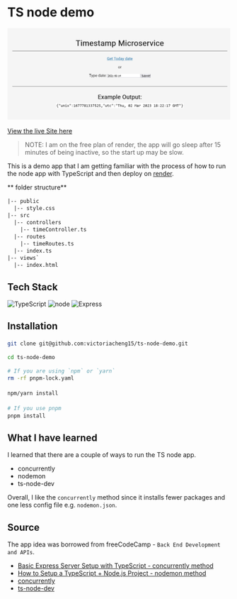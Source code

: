 # TS node demo

![screenshot of the side](timestamp-microservice.png)

[View the live Site here](https://ts-node-demo.onrender.com/)

> NOTE: I am on the free plan of render, the app will go sleep after 15 minutes of being inactive, so the start up may be slow.

This is a demo app that I am getting familiar with the process of how to run the node app with TypeScript and then deploy on [render](https://render.com/).

** folder structure**

```
|-- public
  |-- style.css
|-- src
  |-- controllers
    |-- timeController.ts
  |-- routes
    |-- timeRoutes.ts
  |-- index.ts
|-- views`
  |-- index.html
```

## Tech Stack

![TypeScript](https://img.shields.io/badge/TypeScript-3178C6.svg?style=for-the-badge&logo=TypeScript&logoColor=white) ![node](https://img.shields.io/badge/Node.js-339933.svg?style=for-the-badge&logo=nodedotjs&logoColor=white) ![Express](https://img.shields.io/badge/Express-000000.svg?style=for-the-badge&logo=Express&logoColor=white)

## Installation

```bash
git clone git@github.com:victoriacheng15/ts-node-demo.git
```

```bash
cd ts-node-demo
```

```bash
# If you are using `npm` or `yarn`
rm -rf pnpm-lock.yaml

npm/yarn install

# If you use pnpm
pnpm install
```

## What I have learned

I learned that there are a couple of ways to run the TS node app.

- concurrently
- nodemon
- ts-node-dev

Overall, I like the `concurrently` method since it installs fewer packages and one less config file e.g. `nodemon.json`.

## Source

The app idea was borrowed from freeCodeCamp - `Back End Development and APIs`.

- [Basic Express Server Setup with TypeScript - concurrently method](https://www.appliz.fr/blog/express-typescript)
- [How to Setup a TypeScript + Node.js Project - nodemon method](https://khalilstemmler.com/blogs/typescript/node-starter-project/)
- [concurrently](https://www.npmjs.com/package/concurrently)
- [ts-node-dev](https://www.npmjs.com/package/ts-node-dev)
